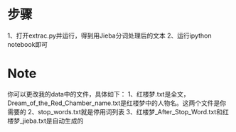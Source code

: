 # 步骤
1、打开extrac.py并运行，得到用Jieba分词处理后的文本
2、运行ipython notebook即可
# Note
你可以更改我的data中的文件，具体如下：
1、红楼梦.txt是全文，Dream_of_the_Red_Chamber_name.txt是红楼梦中的人物名。这两个文件是你需要的
2、stop_words.txt就是停用词列表
3、红楼梦_After_Stop_Word.txt和红楼梦_jieba.txt是自动生成的